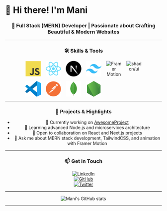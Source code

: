 # 👋 Hi there! I'm Mani

<div align="center">

### 🌟 Full Stack (MERN) Developer | Passionate about Crafting Beautiful & Modern Websites

---

### 🛠️ Skills & Tools

<div style="display: grid; grid-template-columns: repeat(6, 50px); gap: 15px; justify-content: center; align-items: center;">
  <img src="https://raw.githubusercontent.com/devicons/devicon/master/icons/javascript/javascript-original.svg" alt="JavaScript" width="50" height="50"/>
  <img src="https://raw.githubusercontent.com/devicons/devicon/master/icons/react/react-original.svg" alt="React" width="50" height="50"/>
  <img src="https://raw.githubusercontent.com/devicons/devicon/master/icons/nextjs/nextjs-original.svg" alt="Next.js" width="50" height="50"/>
  <img src="https://raw.githubusercontent.com/devicons/devicon/master/icons/tailwindcss/tailwindcss-plain.svg" alt="TailwindCSS" width="50" height="50"/>
  <img src="https://raw.githubusercontent.com/devicons/devicon/master/icons/framer-motion/framer-motion-original.svg" alt="Framer Motion" width="50" height="50"/>
  <img src="https://raw.githubusercontent.com/vercel/shadcn-ui/main/icons/shadcn-ui.svg" alt="shadcn/ui" width="50" height="50"/>
  <img src="https://raw.githubusercontent.com/devicons/devicon/master/icons/vscode/vscode-original.svg" alt="VS Code" width="50" height="50"/>
  <img src="https://raw.githubusercontent.com/devicons/devicon/master/icons/postman/postman-original.svg" alt="Postman" width="50" height="50"/>
  <img src="https://raw.githubusercontent.com/devicons/devicon/master/icons/mongodb/mongodb-original.svg" alt="MongoDB" width="50" height="50"/>
  <img src="https://raw.githubusercontent.com/devicons/devicon/master/icons/nodejs/nodejs-original.svg" alt="Node.js" width="50" height="50"/>
</div>

---

### 🚀 Projects & Highlights

- 🔭 Currently working on [AwesomeProject](https://github.com/FE-Mani88/AwesomeProject)
- 🌱 Learning advanced Node.js and microservices architecture
- 👯 Open to collaboration on React and Next.js projects
- 💬 Ask me about MERN stack development, TailwindCSS, and animation with Framer Motion

---

### 📫 Get in Touch

[![LinkedIn](https://img.shields.io/badge/-LinkedIn-0077B5?style=for-the-badge&logo=linkedin&logoColor=white)](https://linkedin.com/in/mani)  
[![GitHub](https://img.shields.io/badge/-GitHub-181717?style=for-the-badge&logo=github&logoColor=white)](https://github.com/FE-Mani88)  
[![Twitter](https://img.shields.io/badge/-Twitter-1DA1F2?style=for-the-badge&logo=twitter&logoColor=white)](https://twitter.com/mani_dev)  

---

<div align="center">
  <img src="https://github-readme-stats.vercel.app/api?username=FE-Mani88&show_icons=true&theme=radical" alt="Mani's GitHub stats" />
</div>

---

</div>
